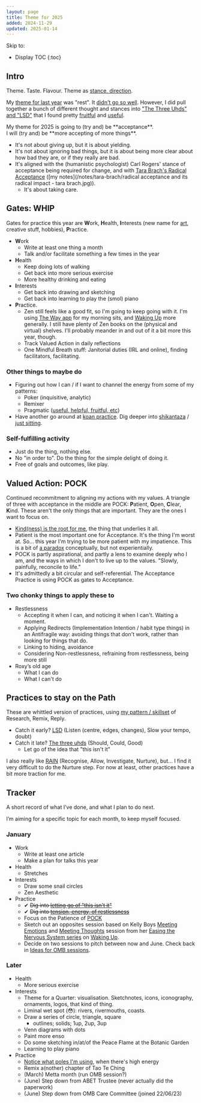 ```yaml
---
layout: page
title: Theme for 2025
added: 2024-11-29
updated: 2025-01-14
---
```


Skip to:
* Display TOC
{:toc}

## Intro

Theme. Taste. Flavour. Theme as [stance, direction](/thinking/direction-word-salad/).

My [theme for last year](/theme/2024) was "rest". It [didn't go so well](/review/2024/#by-the-themes). However, I did pull together a bunch of different thought and stances into ["The Three Uhds" and "LSD"](#whittled-practices-to-stay-on-the-path) that I found pretty [fruitful](/thinking/fruitful/) and [useful](/thinking/useful-word-salad/).

<div markdown="1" class="boxout-light"> 
My theme for 2025 is going to (try and) be **acceptance**.<br>
I will (try and) be **more accepting of more things**.
</div>

- It's not about giving up, but it is about yielding.
- It's not about ignoring bad things, but it is about being more clear about how bad they are, or if they really are bad.
- It's aligned with the (humanistic psychologist) Carl Rogers' stance of acceptance being required for change, and with [Tara Brach's Radical Acceptance](https://www.tarabrach.com/books/radical-acceptance/) ([my notes](/notes/tara-brach/radical acceptance and its radical impact - tara brach.jpg)).
    - It's about taking care.

## Gates: WHIP

Gates for practice this year are **W**ork, **H**ealth, **I**nterests (new name for [art](/art), creative stuff, hobbies), **P**ractice.

- **W**ork
    - Write at least one thing a month
    - Talk and/or facilitate something a few times in the year
- **H**ealth
    - Keep doing lots of walking
    - Get back into more serious exercise
    - More healthy drinking and eating
- **I**nterests
    - Get back into drawing and sketching
    - Get back into learning to play the (smol) piano
- **P**ractice.
    - Zen still feels like a good fit, so I'm going to keep going with it. I'm using [The Way app](https://www.thewayapp.com/) for my morning sits, and [Waking Up](https://www.wakingup.com/) more generally. I still have plenty of Zen books on the (physical and virtual) shelves. I'll probably meander in and out of it a bit more this year, though.
    - Track Valued Action in daily reflections
    - One Mindful Breath stuff: Janitorial duties (IRL and online), finding facilitators, facilitating.

### Other things to maybe do

- Figuring out how I can / if I want to channel the energy from some of my patterns:
    - Poker (inquisitive, analytic)
    - Remixer
    - Pragmatic ([useful, helpful, fruitful, etc](/thinking/useful-word-salad/))
- Have another go around at [koan practice](/thinking/zen/zen-koans/). Dig deeper into [shikantaza](/thinking/zen/shikantaza/) / [just sitting](/thinking/zen/the-just-in-just-sitting/).

### Self-fulfilling activity

- Just do the thing, nothing else.
- No "in order to". Do the thing for the simple delight of doing it.
- Free of goals and outcomes, like play.

## Valued Action: POCK

Continued recommitment to aligning my actions with my values. A triangle of three with acceptance in the middle are POCK: **P**atient, **O**pen, **C**lear, **K**ind. These aren't the only things that are important. They are the ones I want to focus on.

- [Kind(ness) is the root for me](/thinking/valued-action-for-january-2024/), the thing that underlies it all.
- Patient is the most important one for Acceptance. It's the thing I'm worst at. So... this year I'm trying to be more patient with my impatience. This is a bit of [a paradox](/thinking/paradoxes/) conceptually, but not experientially.
- POCK is partly aspirational, and partly a lens to examine deeply who I am, and the ways in which I don't to live up to the values. "Slowly, painfully, reconcile to life."
- It's admittedly a bit circular and self-referential. The Acceptance Practice is using POCK as gates to Acceptance.

### Two chonky things to apply these to

- Restlessness
    - Accepting it when I can, and noticing it when I can't. Waiting a moment.
    - Applying Redirects (Implementation Intention / habit type things) in an Antifragile way: avoiding things that don't work, rather than looking for things that do.
    - Linking to hiding, avoidance
    - Considering Non-restlessness, refraining from restlessness, being more still
- Roxy’s old age
    - What I can do
    - What I can't do

## Practices to stay on the Path

These are whittled version of practices, using [my pattern / skillset](/thinking/my-pattern-skillset-research-remix-replay/) of Research, Remix, Reply.

- Catch it early? [LSD](/thinking/lsd/) (Listen (centre, edges, changes), Slow your tempo, doubt)
- Catch it late? [The three uhds](/thinking/the-three-uhds/) (Should, Could, Good)
    - Let go of the idea that "this isn't it"

I also really like [RAIN](/thinking/wider-rain-practice/) (Recognise, Allow, Investigate, Nurture), but... I find it very difficult to do the Nurture step. For now at least, other practices have a bit more traction for me.

## Tracker

A short record of what I’ve done, and what I plan to do next.

I’m aiming for a specific topic for each month, to keep myself focused.

### January

- Work
    - Write at least one article
    - Make a plan for talks this year
- Health
    - Stretches
- Interests
    - Draw some snail circles
    - Zen Aesthetic
- Practice
    - ✔ ~~Dig into [letting go of "this isn't it"](/thinking/notes-from-joan-tollifson-books-and-articles/)~~
    - ✔ ~~Dig into [tension, energy, of restlessness](/thinking/tension/)~~
    - Focus on the Patience of [POCK](#valued-action-pock)
    - Sketch out an opposites session based on Kelly Boys [Meeting Emotions](https://dynamic.wakingup.com/course/COAF002?code=SC541514D&share_id=73292B02&source=content%20share) and [Meeting Thoughts](https://dynamic.wakingup.com/course/CO92D29?code=SC541514D&share_id=34149210&source=content%20share) session from her [Easing the Nervous System series](https://dynamic.wakingup.com/pack/PKAC84D?code=SC541514D&share_id=4A52731F&source=content%20share) on [Waking Up](https://dynamic.wakingup.com/shareOpenAccess/SC541514D?share_id=690D4C7E).
    - Decide on two sessions to pitch between now and June. Check back in [Ideas for OMB sessions](/thinking/Ideas-for-omb-sessions/).

### Later

- Health
    - More serious exercise
- Interests
    - Theme for a Quarter: visualisation. Sketchnotes, icons, iconography, ornaments, logos, that kind of thing.
    - Liminal wet spot (😳): rivers, rivermouths, coasts.
    - Draw a series of circle, triangle, square
        - outlines; solids; 1up, 2up, 3up
    - Venn diagrams with dots
    - Paint more enso
    - Do some sketching in/at/of the Peace Flame at the Botanic Garden
    - Learning to play piano
- Practice
    - [Notice what poles I'm using](/thinking/tension/#gathered-notes), when there's high energy
    - Remix a(nother) chapter of Tao Te Ching
    - (March) Metta month (run OMB session?)
    - (June) Step down from ABET Trustee (never actually did the paperwork)
    - (June) Step down from OMB Care Committee (joined 22/06/23)
